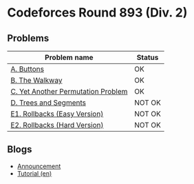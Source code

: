 # Codeforces Round 893 (Div. 2)

## Problems

|Problem name|Status|
|------------|---------|
| [A. Buttons](problems/A._Buttons.md)|OK|
| [B. The Walkway](problems/B._The_Walkway.md)|OK|
| [C. Yet Another Permutation Problem](problems/C._Yet_Another_Permutation_Problem.md)|OK|
| [D. Trees and Segments](problems/D._Trees_and_Segments.md)|NOT OK|
| [E1. Rollbacks (Easy Version)](problems/E1._Rollbacks_(Easy_Version).md)|NOT OK|
| [E2. Rollbacks (Hard Version)](problems/E2._Rollbacks_(Hard_Version).md)|NOT OK|
## Blogs

- [Announcement](blogs/Announcement.md)
- [Tutorial (en)](blogs/Tutorial_(en).md)
